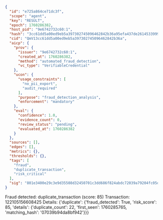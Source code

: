 ```json
{
  "id": "e725a864ce71dc3f",
  "scope": "agent",
  "key": "RESULT",
  "epoch": 1760286382,
  "host_pid": "9e6742732c60:1",
  "hash": "3cc61dd5a00ed9eb5a397302745096462842b36a95efa437de26145339997239",
  "cid": "QmV13cc61dd5a00ed9eb5a397302745096462842b36a",
  "aicp": {
    "prov": {
      "issuer": "9e6742732c60:1",
      "created_at": 1760286382,
      "method": "automated_fraud_detection",
      "vc_type": "VerifiableCredential"
    },
    "ucon": {
      "usage_constraints": [
        "no_pii_export",
        "audit_required"
      ],
      "purpose": "fraud_detection_analysis",
      "enforcement": "mandatory"
    },
    "eval": {
      "confidence": 1.0,
      "evidence_count": 0,
      "review_status": "pending",
      "evaluated_at": 1760286382
    }
  },
  "sources": [],
  "edges": [],
  "metrics": {},
  "thresholds": {},
  "tags": [
    "fraud",
    "duplicate_transaction",
    "risk_critical"
  ],
  "sig": "801e3400e29c3e9d35508d32450701c3dd686f824abdc72039a79204fc05d9b1"
}
```

Fraud detected: duplicate_transaction (score: 85)
Transaction: 122105156608425
Details: {'duplicate': {'fraud_detected': True, 'risk_score': 85, 'details': {'duplicate_count': 22, 'first_seen': 1760285765, 'matching_hash': '07039b94da8bf942'}}}